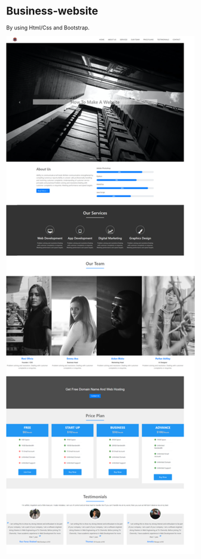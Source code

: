 # Business-website

By using Html/Css and Bootstrap.

<img src ="screencapture-file-C-Users-Envy-Desktop-New-folder-index-html-2020-06-03-00_07_08.png" width="700">
